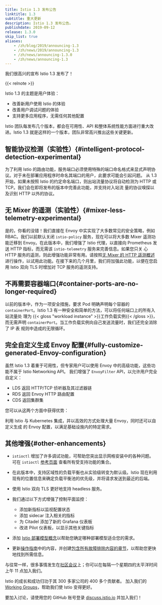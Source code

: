 ```yaml
---
title: Istio 1.3 发布公告 
linktitle: 1.3
subtitle: 重大更新
description: Istio 1.3 发布公告。
publishdate: 2019-09-12
release: 1.3.0
skip_list: true
aliases:
    - /zh/blog/2019/announcing-1.3
    - /zh/news/2019/announcing-1.3
    - /zh/news/announcing-1.3.0
    - /zh/news/announcing-1.3
---
```


我们很高兴的宣布  Istio 1.3 发布了！

{{< relnote >}}

Istio 1.3 的主题是用户体验：

- 改善新用户使用 Istio 的体验
- 改善用户调试问题的体验
- 支持更多应用程序，无需任何其他配置

Istio 团队每发布几个版本，都会在可用性、API 和整体系统性能方面进行重大改进。Istio 1.3 就是这样的一个版本，团队非常高兴推出这些关键更新。

## 智能协议检测（实验性）{#intelligent-protocol-detection-experimental}

为了利用 Istio 的路由功能，服务端口必须使用特殊的端口命名格式来显式声明协议。对于未在部署应用程序时命名其端口的用户，此要求可能会引起问题。
从 1.3 开始，如果未按照 Istio 的约定命名端口，则出站流量协议将自动检测为 HTTP 或 TCP。我们会在即将发布的版本中完善此功能，并支持对入站流
量的协议嗅探以及识别 HTTP 以外的协议。

## 无 Mixer 的遥测（实验性）{#mixer-less-telemetry-experimental}

是的，你看的没错！我们直接在 Envoy 中实实现了大多数常见的安全策略，例如 RBAC。我们以前默认关闭 `istio-policy` 服务，现在可以将大多数 Mixer 遥测功
能迁移到 Envoy。在此版本中，我们增强了 Istio 代理，以直接向 Prometheus 发送 HTTP 指标，而无需该 `istio-telemetry` 服务来完善信息。如果您只关
心 HTTP 服务的遥测，则此增强功能非常有用。请按照[无 Mixer 的 HTTP 遥测概述](https://github.com/istio/istio/wiki/Mixerless-HTTP-Telemetry)进行操作，以试用此功能。在接下来的几个月里，我们将加强此功能，以便在您启用 Istio 双向 TLS 时增加对 TCP 服务的遥测支持。

## 不再需要容器端口{#container-ports-are-no-longer-required}

以前的版本中，作为一项安全措施，要求 Pod 明确声明每个容器的 `containerPort`。Istio 1.3 有一种安全和简单的方法，可以将任何端口上的所有入站流量处
理为 {{< gloss "workload instance" >}}工作负载实例{{< /gloss >}}，而无需声明 `containerPort`。当工作负载实例向自己发送流量时，我们还完全消除了 IP 表
规则中造成的无限循环。

## 完全自定义生成 Envoy 配置{#fully-customize-generated-Envoy-configuration}

虽然 Istio 1.3 着重于可用性，但专家用户可以使用 Envoy 中的高级功能，这些功能不属于 Istio Networking API。
我们增强了 `EnvoyFilter` API，以允许用户完全自定义：

- LDS 返回 HTTP/TCP 侦听器及其过滤器链
- RDS 返回 Envoy HTTP 路由配置
- CDS 返回集群集

您可以从这两个方面中获得优势：

利用 Istio 与 Kubernetes 集成，并以高效的方式处理大量 Envoy，同时还可以自定义生成
的 Envoy 配置，以满足基础设施内的特定需求。

## 其他增强{#other-enhancements}

- `istioctl` 增加了许多调试功能，可帮助您突出显示网格安装中的各种问题。可在 `istioctl` [参考页面](/zh/docs/reference/commands/istioctl/)
查看所有受支持功能的集合。

- 在此版本中，支持区域性的负载平衡也从实验级转变为默认级。Istio 现在利用现有的位置信息来确定负载平衡池的优先级，并将请求发送到最近的后端。

- 使用 Istio 双向 TLS 更好地支持 headless 服务。

- 我们通过以下方式增强了控制平面监控：

    - 添加新指标以监视配置状态
    - 添加 sidecar 注入相关的指标
    - 为 Citadel 添加了新的 Grafana 仪表板
    - 改进 Pilot 仪表板，以显示其他关键指标

- 添加 [Istio 部署模型概念](/zh/docs/ops/deployment/deployment-models/)以帮助您确定哪种部署模型适合您的需求。

- 更新[操作指南](/zh/docs/ops/)中的内容，并创建[包含所有故障排除内容的章节](/zh/docs/ops/common-problems)，以帮助您更快地找到所需信息。

与往常一样，很多事情发生在[社区会议](https://github.com/istio/community#community-meeting)上；你可以在每隔一个星期四的太平洋时间
上午 11 点加入我们。

Istio 的成长和成功归功于其 300 多家公司的 400 多个贡献者。
加入我们的 [Working Groups](https://github.com/istio/community/blob/master/WORKING-GROUPS.md)，帮助我们使 Istio 变得更好。

要加入讨论，请使用您的 GitHub 账号登录 [discuss.istio.io](https://discuss.istio.io) 并加入我们！
